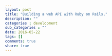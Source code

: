 ```yaml
---
layout: post
title: "Building a web API with Ruby on Rails."
description: ""
categories : development
sub_categories : ""
date: 2016-05-22
tags: []
comments: true
share: true
---
```




